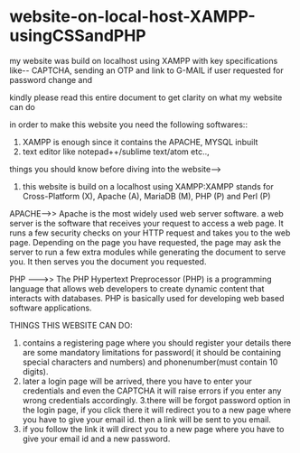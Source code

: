 # website-on-local-host-XAMPP-usingCSSandPHP
my website was build on localhost using XAMPP with key specifications like-- CAPTCHA, sending an OTP and  link to G-MAIL if user requested for password change and 

kindly please read this entire document to get clarity on what my website can do

in order to make this website you need the following softwares::
1. XAMPP is enough since it contains the APACHE, MYSQL inbuilt
2. text editor like notepad++/sublime text/atom etc..,


things you should know before diving into the website-->

1. this website is build on a localhost using XAMPP:XAMPP stands for Cross-Platform (X), Apache (A), MariaDB (M), PHP (P) and Perl (P)

APACHE-->> Apache is the most widely used web server software. a web server is the software that receives your request to access a web page. It runs a few security checks on your HTTP request and takes you to the web page. Depending on the page you have requested, the page may ask the server to run a few extra modules while generating the document to serve you. It then serves you the document you requested.

PHP --->> The PHP Hypertext Preprocessor (PHP) is a programming language that allows web developers to create dynamic content that interacts with databases. PHP is basically used for developing web based software applications.


THINGS THIS WEBSITE CAN DO:
1. contains a registering page where you should register your details there are some mandatory limitations for password( it should be containing special characters and numbers) and phonenumber(must contain 10 digits).
2. later a login page will be arrived, there you have to enter your credentials and even the CAPTCHA it will raise errors if you enter any wrong credentials accordingly.
3.there will be forgot password option in the login page, if you click there it will redirect you to a new page where you have to give your email id. then a link will be sent to you email.
4. if you follow the link it will direct you to a new page where you have to give your email id and a new password.
